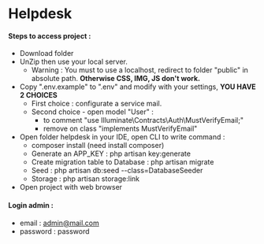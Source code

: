 # Helpdesk
#### Steps to access project :
- Download folder  
- UnZip then use your local server.  
  * Warning : You must to use a localhost, redirect to folder "public" in absolute path. **Otherwise CSS, IMG, JS don't work.**   
- Copy ".env.example" to ".env" and modify with your settings, **YOU HAVE 2 CHOICES**
  * First choice : configurate a service mail.
  * Second choice - open model "User" :
    - to comment "use Illuminate\Contracts\Auth\MustVerifyEmail;"
    - remove on class "implements MustVerifyEmail" 
- Open folder helpdesk in your IDE, open CLI to write command : 
  * composer install (need install composer)
  * Generate an APP_KEY : php artisan key:generate
  * Create migration table to Database : php artisan migrate
  * Seed : php artisan db:seed --class=DatabaseSeeder
  * Storage : php artisan storage:link 
- Open project with web browser

#### Login admin :
- email : admin@mail.com
- password : password